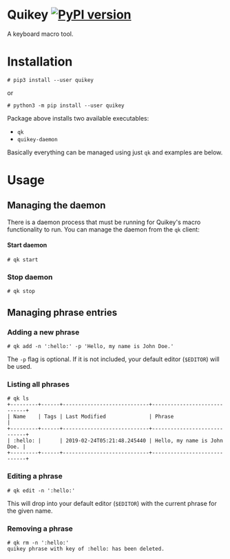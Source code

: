 # Quikey [![PyPI version](https://badge.fury.io/py/quikey.svg)](https://badge.fury.io/py/quikey)

A keyboard macro tool.

# Installation
```
# pip3 install --user quikey
```
or 
```
# python3 -m pip install --user quikey
```

Package above installs two available executables:
- `qk`
- `quikey-daemon`

Basically everything can be managed using just `qk` and examples are below.

# Usage

## Managing the daemon
There is a daemon process that must be running for Quikey's macro functionality to run. You can manage the daemon from the `qk` client:

#### Start daemon
```
# qk start
```

### Stop daemon
```
# qk stop
```

## Managing phrase entries
### Adding a new phrase
```
# qk add -n ':hello:' -p 'Hello, my name is John Doe.'
```

The `-p` flag is optional. If it is not included, your default editor (`$EDITOR`) will be used.

### Listing all phrases
```
# qk ls 
+---------+------+----------------------------+-----------------------------+
| Name    | Tags | Last Modified              | Phrase                      |
+---------+------+----------------------------+-----------------------------+
| :hello: |      | 2019-02-24T05:21:48.245440 | Hello, my name is John Doe. |
+---------+------+----------------------------+-----------------------------+

```
### Editing a phrase
```
# qk edit -n ':hello:'
```

This will drop into your default editor (`$EDITOR`) with the current phrase for the given name. 
### Removing a phrase
```
# qk rm -n ':hello:'
quikey phrase with key of :hello: has been deleted.
```
